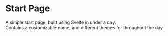 # Start Page

A simple start page, built using Svelte in under a day.  
Contains a customizable name, and different themes for throughout the day
